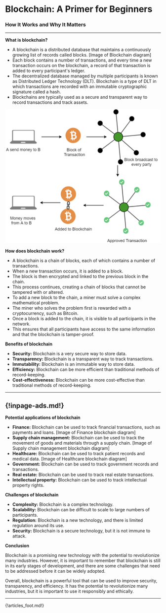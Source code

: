 # Blockchain: A Primer for Beginners
### How It Works and Why It Matters

---

**What is blockchain?**

* A blockchain is a distributed database that maintains a continuously growing list of records called blocks.
[Image of Blockchain diagram]
* Each block contains a number of transactions, and every time a new transaction occurs on the blockchain, a record of that transaction is added to every participant's ledger.
* The decentralized database managed by multiple participants is known as Distributed Ledger Technology (DLT). Blockchain is a type of DLT in which transactions are recorded with an immutable cryptographic signature called a hash.
* Blockchains are typically used as a secure and transparent way to record transactions and track assets.

![!image](../img/blockchain.png)

**How does blockchain work?**

* A blockchain is a chain of blocks, each of which contains a number of transactions.
* When a new transaction occurs, it is added to a block.
* The block is then encrypted and linked to the previous block in the chain.
* This process continues, creating a chain of blocks that cannot be tampered with or altered.
* To add a new block to the chain, a miner must solve a complex mathematical problem.
* The miner who solves the problem first is rewarded with a cryptocurrency, such as Bitcoin.
* Once a block is added to the chain, it is visible to all participants in the network.
* This ensures that all participants have access to the same information and that the blockchain is tamper-proof.

**Benefits of blockchain**

* **Security:** Blockchain is a very secure way to store data.
* **Transparency:** Blockchain is a transparent way to track transactions.
* **Immutability:** Blockchain is an immutable way to store data.
* **Efficiency:** Blockchain can be more efficient than traditional methods of record-keeping.
* **Cost-effectiveness:** Blockchain can be more cost-effective than traditional methods of record-keeping.


---
{!inpage-ads.md!}
---

**Potential applications of blockchain**

* **Finance:** Blockchain can be used to track financial transactions, such as payments and loans.
[Image of Finance blockchain diagram]
* **Supply chain management:** Blockchain can be used to track the movement of goods and materials through a supply chain.
[Image of Supply chain management blockchain diagram]
* **Healthcare:** Blockchain can be used to track patient records and medical data.
[Image of Healthcare blockchain diagram]
* **Government:** Blockchain can be used to track government records and transactions.
* **Real estate:** Blockchain can be used to track real estate transactions.
* **Intellectual property:** Blockchain can be used to track intellectual property rights.

**Challenges of blockchain**

* **Complexity:** Blockchain is a complex technology.
* **Scalability:** Blockchain can be difficult to scale to large numbers of participants.
* **Regulation:** Blockchain is a new technology, and there is limited regulation around its use.
* **Security:** Blockchain is a secure technology, but it is not immune to attack.

**Conclusion**

Blockchain is a promising new technology with the potential to revolutionize many industries. However, it is important to remember that blockchain is still in its early stages of development, and there are some challenges that need to be addressed before it can be widely adopted.

Overall, blockchain is a powerful tool that can be used to improve security, transparency, and efficiency. It has the potential to revolutionize many industries, but it is important to use it responsibly and ethically.

---

{!articles_foot.md!}
